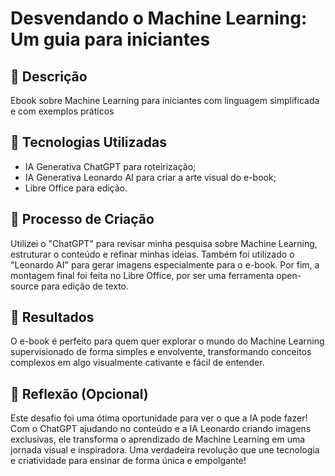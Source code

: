 # Desvendando o Machine Learning: Um guia para iniciantes

## 📒 Descrição
Ebook sobre Machine Learning para iniciantes com linguagem simplificada e com exemplos práticos 

## 🤖 Tecnologias Utilizadas
   * IA Generativa ChatGPT para roteirização;
   * IA Generativa Leonardo AI para criar a arte visual do e-book;
   * Libre Office para edição.

## 🧐 Processo de Criação
Utilizei o "ChatGPT" para revisar minha pesquisa sobre Machine Learning, estruturar o conteúdo e refinar minhas ideias. Também foi utilizado o "Leonardo AI" para gerar imagens especialmente para o e-book. Por fim, a montagem final foi feita no Libre Office, por ser uma ferramenta open-source para edição de texto.

## 🚀 Resultados
O e-book é perfeito para quem quer explorar o mundo do Machine Learning supervisionado de forma simples e envolvente, transformando conceitos complexos em algo visualmente cativante e fácil de entender.

## 💭 Reflexão (Opcional)
Este desafio foi uma ótima oportunidade para ver o que a IA pode fazer! Com o ChatGPT ajudando no conteúdo e a IA Leonardo criando imagens exclusivas, ele transforma o aprendizado de Machine Learning em uma jornada visual e inspiradora. Uma verdadeira revolução que une tecnologia e criatividade para ensinar de forma única e empolgante!
